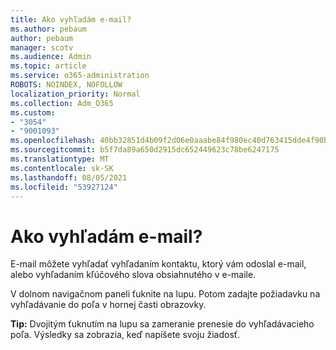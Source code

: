 ```yaml
---
title: Ako vyhľadám e-mail?
ms.author: pebaum
author: pebaum
manager: scotv
ms.audience: Admin
ms.topic: article
ms.service: o365-administration
ROBOTS: NOINDEX, NOFOLLOW
localization_priority: Normal
ms.collection: Adm_O365
ms.custom:
- "3054"
- "9001093"
ms.openlocfilehash: 40bb32851d4b09f2d06e0aaabe84f980ec40d763415dde4f90b5120c242e4bb2
ms.sourcegitcommit: b5f7da89a650d2915dc652449623c78be6247175
ms.translationtype: MT
ms.contentlocale: sk-SK
ms.lasthandoff: 08/05/2021
ms.locfileid: "53927124"
---
```

# <a name="how-do-i-search-for-an-email"></a>Ako vyhľadám e-mail?

E-mail môžete vyhľadať vyhľadaním kontaktu, ktorý vám odoslal e-mail, alebo vyhľadaním kľúčového slova obsiahnutého v e-maile.

V dolnom navigačnom paneli ťuknite na lupu. Potom zadajte požiadavku na vyhľadávanie do poľa v hornej časti obrazovky. 

**Tip:** Dvojitým ťuknutím na lupu sa zameranie prenesie do vyhľadávacieho poľa. Výsledky sa zobrazia, keď napíšete svoju žiadosť. 
